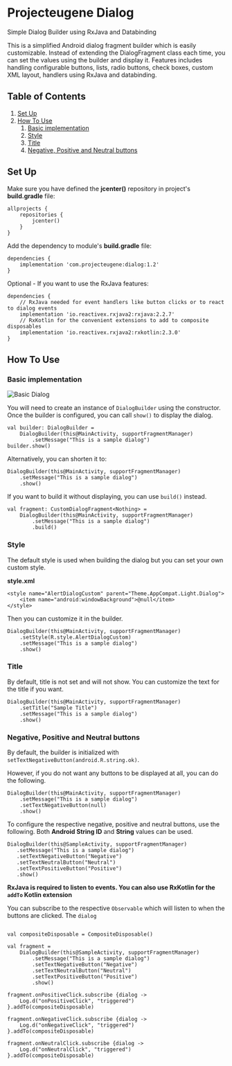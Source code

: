 # Projecteugene Dialog
Simple Dialog Builder using RxJava and Databinding

This is a simplified Android dialog fragment builder which is easily customizable. Instead of extending the DialogFragment 
class each time, you can set the values using the builder and display it. Features includes handling configurable buttons, 
lists, radio buttons, check boxes, custom XML layout, handlers using RxJava and databinding.

## Table of Contents
1. [Set Up](#set-up)
2. [How To Use](#how-to-use)
    1. [Basic implementation](#basic-implementation)
    2. [Style](#style)
    3. [Title](#title)
    4. [Negative, Positive and Neutral buttons](#negative-positive-and-neutral-buttons)

## Set Up

Make sure you have defined the **jcenter()** repository in project's **build.gradle** file:
```
allprojects {
    repositories {
        jcenter()
    }
}
```

Add the dependency to module's **build.gradle** file:
```
dependencies {
    implementation 'com.projecteugene:dialog:1.2'
}
```

Optional - If you want to use the RxJava features:
```
dependencies {
    // RxJava needed for event handlers like button clicks or to react to dialog events
    implementation 'io.reactivex.rxjava2:rxjava:2.2.7'
    // RxKotlin for the convenient extensions to add to composite disposables
    implementation 'io.reactivex.rxjava2:rxkotlin:2.3.0'
}
```

## How To Use

### Basic implementation 

![Basic Dialog](https://i.imgur.com/mbHepyU.png)

You will need to create an instance of ```DialogBuilder``` using the constructor. Once the builder is configured, you can 
call ```show()``` to display the dialog.

```
val builder: DialogBuilder = 
    DialogBuilder(this@MainActivity, supportFragmentManager)
        .setMessage("This is a sample dialog")
builder.show()
```

Alternatively, you can shorten it to:
```
DialogBuilder(this@MainActivity, supportFragmentManager)
    .setMessage("This is a sample dialog")
    .show()
```

If you want to build it without displaying, you can use ```build()``` instead.
```
val fragment: CustomDialogFragment<Nothing> = 
    DialogBuilder(this@MainActivity, supportFragmentManager)
        .setMessage("This is a sample dialog")
        .build()
```

### Style

The default style is used when building the dialog but you can set your own custom style. 

**style.xml**
```
<style name="AlertDialogCustom" parent="Theme.AppCompat.Light.Dialog">
    <item name="android:windowBackground">@null</item>
</style>
```

Then you can customize it in the builder.

```
DialogBuilder(this@MainActivity, supportFragmentManager)
    .setStyle(R.style.AlertDialogCustom)
    .setMessage("This is a sample dialog")
    .show()
```

### Title

By default, title is not set and will not show. You can customize the text for the title if you want.

```
DialogBuilder(this@MainActivity, supportFragmentManager)
    .setTitle("Sample Title")
    .setMessage("This is a sample dialog")
    .show()
```

### Negative, Positive and Neutral buttons

By default, the builder is initialized with ```setTextNegativeButton(android.R.string.ok)```. 

However, if you do not want any buttons to be displayed at all, you can do the following.

```
DialogBuilder(this@MainActivity, supportFragmentManager)
    .setMessage("This is a sample dialog")
    .setTextNegativeButton(null)
    .show()
```

To configure the respective negative, positive and neutral buttons, use the following. Both **Android String ID** and 
**String** values can be used.

```
DialogBuilder(this@SampleActivity, supportFragmentManager)
   .setMessage("This is a sample dialog")
   .setTextNegativeButton("Negative")
   .setTextNeutralButton("Neutral")
   .setTextPositiveButton("Positive")
   .show()
```

**RxJava is required to listen to events. You can also use RxKotlin for the ```addTo``` Kotlin extension**

You can subscribe to the respective ```Observable``` which will listen to when the buttons are clicked. The ```dialog```

``` 

val compositeDisposable = CompositeDisposable()

val fragment = 
    DialogBuilder(this@SampleActivity, supportFragmentManager)
        .setMessage("This is a sample dialog")
        .setTextNegativeButton("Negative")
        .setTextNeutralButton("Neutral")
        .setTextPositiveButton("Positive")
        .show()
        
fragment.onPositiveClick.subscribe {dialog ->
    Log.d("onPositiveClick", "triggered")
}.addTo(compositeDisposable)

fragment.onNegativeClick.subscribe {dialog ->
    Log.d("onNegativeClick", "triggered")
}.addTo(compositeDisposable)

fragment.onNeutralClick.subscribe {dialog ->
    Log.d("onNeutralClick", "triggered")
}.addTo(compositeDisposable)
```



